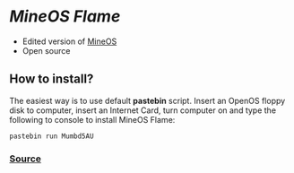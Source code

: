 # *MineOS Flame*
- Edited version of [MineOS](https://github.com/IgorTimofeev/MineOS)
- Open source

## How to install?

The easiest way is to use default **pastebin** script. Insert an OpenOS floppy disk to computer, insert an Internet Card, turn computer on and type the following to console to install MineOS Flame:

	pastebin run Mumbd5AU

### [Source](https://github.com/IgorTimofeev/MineOS)
